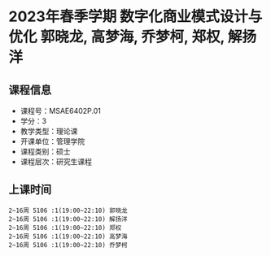 # 2023年春季学期 数字化商业模式设计与优化 郭晓龙, 高梦海, 乔梦柯, 郑权, 解扬洋






## 课程信息

- 课程号：MSAE6402P.01
- 学分：3
- 教学类型：理论课
- 开课单位：管理学院
- 课程类别：硕士
- 课程层次：研究生课程

## 上课时间

```
2~16周 5106 :1(19:00~22:10) 郭晓龙
2~16周 5106 :1(19:00~22:10) 解扬洋
2~16周 5106 :1(19:00~22:10) 郑权
2~16周 5106 :1(19:00~22:10) 高梦海
2~16周 5106 :1(19:00~22:10) 乔梦柯
```

